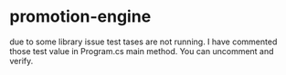 # promotion-engine

due to some library issue test tases are not running.
I have commented those test value in Program.cs main method. You can uncomment and verify. 
